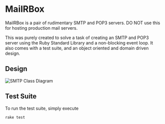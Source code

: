 # MailRBox

MailRBox is a pair of rudimentary SMTP and POP3 servers. DO NOT use this for
hosting production mail servers.

This was purely created to solve a task of creating an SMTP and POP3 server
using the Ruby Standard Library and a non-blocking event loop. It also comes
with a test suite, and an object oriented and domain driven design.

## Design

![SMTP Class Diagram](https://raw.github.com/andrewferk/mailrbox/master/docs/images/smtp_class_diagram.png)

## Test Suite

To run the test suite, simply execute

    rake test
